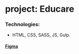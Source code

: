 # project: Educare

### Technologies:
* HTML, CSS, SASS, JS, Gulp.

#### [Figma](https://www.figma.com/file/wnygwyQtnwEIyUWx9JHW3Q/Education-website-Landing-page-%7C-Full-website-design-(Community)-(Copy)?node-id=8%3A45&mode=dev)